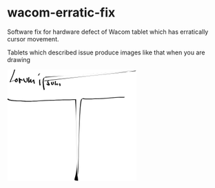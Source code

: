 # wacom-erratic-fix
Software fix for hardware defect of Wacom tablet which has erratically cursor movement.

Tablets which described issue produce images like that when you are drawing

![](https://github.com/flappix/wacom-erratic-fix/raw/master/path945.png)


